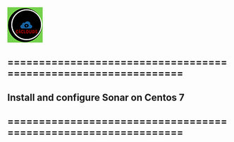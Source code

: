 <img src="../images/c4logo.png">

## ===============================================================

## Install and configure Sonar on Centos 7

## ===============================================================
